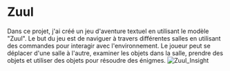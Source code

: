 # Zuul
Dans ce projet, j'ai créé un jeu d'aventure textuel en utilisant le modèle "Zuul". Le but du jeu est de naviguer à travers différentes salles en utilisant des commandes pour interagir avec l'environnement. Le joueur peut se déplacer d'une salle à l'autre, examiner les objets dans la salle, prendre des objets et utiliser des objets pour résoudre des énigmes.
![Zuul_Insight](https://user-images.githubusercontent.com/99622386/229655202-42b306c6-773d-47d4-afd2-79b3be3ece67.png)
